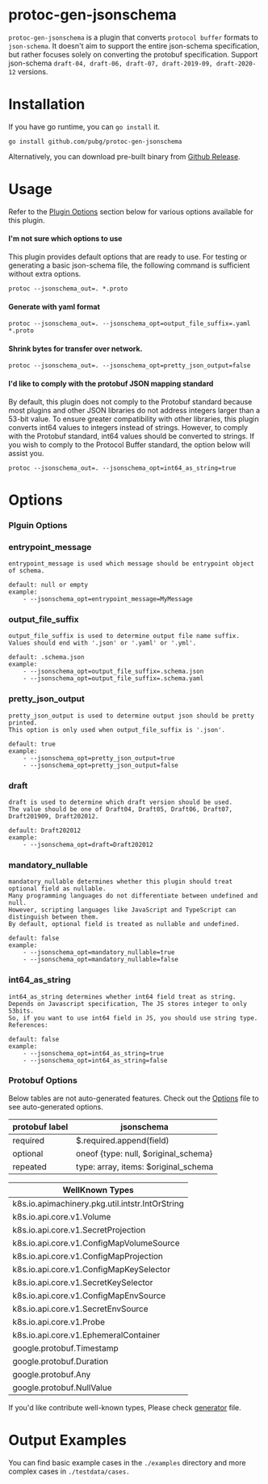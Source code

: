 # protoc-gen-jsonschema

`protoc-gen-jsonschema` is a plugin that converts `protocol buffer` formats to `json-schema`. It doesn't aim to support the entire json-schema specification, but rather focuses solely on converting the protobuf specification. Support json-schema `draft-04, draft-06, draft-07, draft-2019-09, draft-2020-12` versions.

# Installation

If you have go runtime, you can `go install` it.
```
go install github.com/pubg/protoc-gen-jsonschema
```

Alternatively, you can download pre-built binary from [Github Release](https://github.com/pubg/protoc-gen-jsonschema/releases).

# Usage

Refer to the [Plugin Options](#plguin-options) section below for various options available for this plugin.

#### I'm not sure which options to use
This plugin provides default options that are ready to use. For testing or generating a basic json-schema file, the following command is sufficient without extra options.
```
protoc --jsonschema_out=. *.proto
```

#### Generate with yaml format
```
protoc --jsonschema_out=. --jsonschema_opt=output_file_suffix=.yaml *.proto
```

#### Shrink bytes for transfer over network.
```
protoc --jsonschema_out=. --jsonschema_opt=pretty_json_output=false
```

#### I'd like to comply with the protobuf JSON mapping standard
By default, this plugin does not comply to the Protobuf standard because most plugins and other JSON libraries do not address integers larger than a 53-bit value. To ensure greater compatibility with other libraries, this plugin converts int64 values to integers instead of strings. However, to comply with the Protobuf standard, int64 values should be converted to strings. If you wish to comply to the Protocol Buffer standard, the option below will assist you.
```
protoc --jsonschema_out=. --jsonschema_opt=int64_as_string=true
```

# Options

### Plguin Options

### entrypoint_message
```
entrypoint_message is used which message should be entrypoint object of schema.

default: null or empty
example:
    - --jsonschema_opt=entrypoint_message=MyMessage
```

### output_file_suffix
```
output_file_suffix is used to determine output file name suffix.
Values should end with '.json' or '.yaml' or '.yml'.

default: .schema.json
example:
    - --jsonschema_opt=output_file_suffix=.schema.json
    - --jsonschema_opt=output_file_suffix=.schema.yaml
```

### pretty_json_output
```
pretty_json_output is used to determine output json should be pretty printed.
This option is only used when output_file_suffix is '.json'.

default: true
example:
    - --jsonschema_opt=pretty_json_output=true
    - --jsonschema_opt=pretty_json_output=false
```

### draft
```
draft is used to determine which draft version should be used.
The value should be one of Draft04, Draft05, Draft06, Draft07, Draft201909, Draft202012.

default: Draft202012
example:
    - --jsonschema_opt=draft=Draft202012
```

### mandatory_nullable
```
mandatory_nullable determines whether this plugin should treat optional field as nullable.
Many programming languages do not differentiate between undefined and null.
However, scripting languages like JavaScript and TypeScript can distinguish between them.
By default, optional field is treated as nullable and undefined.

default: false
example:
    - --jsonschema_opt=mandatory_nullable=true
    - --jsonschema_opt=mandatory_nullable=false
```

### int64_as_string
```
int64_as_string determines whether int64 field treat as string.
Depends on Javascript specification, The JS stores integer to only 53bits.
So, if you want to use int64 field in JS, you should use string type.
References:

default: false
example:
    - --jsonschema_opt=int64_as_string=true
    - --jsonschema_opt=int64_as_string=false
```

### Protobuf Options

Below tables are not auto-generated features.
Check out the [Options](./options.md) file to see auto-generated options.

| protobuf label | jsonschema                           |
|----------------|--------------------------------------|
| required       | $.required.append(field)             |
| optional       | oneof {type: null, $original_schema} |
| repeated       | type: array, items: $original_schema |

| WellKnown Types                                 |
|-------------------------------------------------|
| k8s.io.apimachinery.pkg.util.intstr.IntOrString |
| k8s.io.api.core.v1.Volume                       |
| k8s.io.api.core.v1.SecretProjection             |
| k8s.io.api.core.v1.ConfigMapVolumeSource        |
| k8s.io.api.core.v1.ConfigMapProjection          |
| k8s.io.api.core.v1.ConfigMapKeySelector         |
| k8s.io.api.core.v1.SecretKeySelector            |
| k8s.io.api.core.v1.ConfigMapEnvSource           |
| k8s.io.api.core.v1.SecretEnvSource              |
| k8s.io.api.core.v1.Probe                        |
| k8s.io.api.core.v1.EphemeralContainer           |
| google.protobuf.Timestamp                       |
| google.protobuf.Duration                        |
| google.protobuf.Any                             |
| google.protobuf.NullValue                       |

If you'd like contribute well-known types, Please check [generator](./pkg/modules/1_middleend_generator.go) file.

# Output Examples
You can find basic example cases in the `./examples` directory and more complex cases in `./testdata/cases.`
